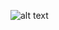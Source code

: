 
![alt text][logo]

[logo]: https://thevpn.guru/wp-content/uploads/2017/08/How-to-Install-MP3-Streams-on-Kodi-17.3-Krypton.jpg
